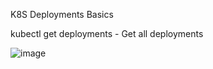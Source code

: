 K8S Deployments Basics

kubectl get deployments - Get all deployments

![image](https://user-images.githubusercontent.com/19956502/130780431-662b3422-2091-4c43-b216-300de6b69fd9.png)











